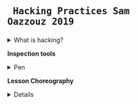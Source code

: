 ## <pre>                         Hacking Practices Sam Oazzouz 2019</pre>



<details> 

<summary>What is hacking? </summary>

* The gaining of unauthorized access to data in a system or computer.
* Disturbing the system.
* Using a clothes peg to prevent a trouser leg from getting caught in a bicycle chain is also basically a hack.

</details>


  <b>Inspection tools</b> 
  <details>
  <summary> Pen </summary>

* bestaat uit 3 losse onderdelen
* Je kan het uit elkaar halen
* Gebruiksvriendelijk
* Vrijwel iedereen gebruikt het 
* Nostalgisch
* Documenteren
* Je kunt er dingen mee vast leggen
* herkenbare vorm 
* het breekt niet als het valt
* zwaartekracht
* fijn om vast te houden
* werkt alleen met inkt
* Gemaakt van plastic en kogel van wolfraamcarbide
* je groeit er mee op

</details>

  <b>Lesson Choreography</b> 
  <details>

